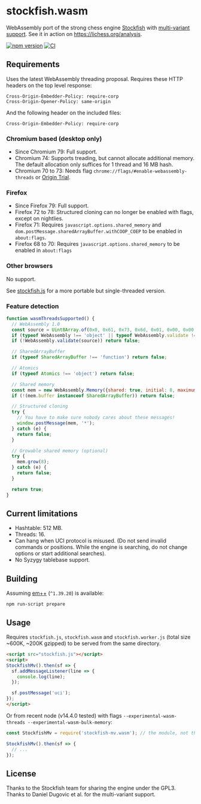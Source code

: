 stockfish.wasm
==============

WebAssembly port of the strong chess engine
[Stockfish](https://github.com/official-stockfish/Stockfish)
with [multi-variant support](https://github.com/ddugovic/Stockfish).
See it in action on https://lichess.org/analysis.

[![npm version](https://badge.fury.io/js/stockfish-mv.wasm.svg)](https://badge.fury.io/js/stockfish-mv.wasm)
[![CI](https://github.com/niklasf/stockfish.wasm/workflows/CI/badge.svg?branch=multi-variant)](https://github.com/niklasf/stockfish.wasm/actions?query=workflow%3ACI+branch%3Amulti-variant)

Requirements
------------

Uses the latest WebAssembly threading proposal. Requires these HTTP headers
on the top level response:

```
Cross-Origin-Embedder-Policy: require-corp
Cross-Origin-Opener-Policy: same-origin
```

And the following header on the included files:

```
Cross-Origin-Embedder-Policy: require-corp
```

### Chromium based (desktop only)

* Since Chromium 79: Full support.
* Chromium 74: Supports treading, but cannot allocate additional memory.
  The default allocation only suffices for 1 thread and 16 MB hash.
* Chromium 70 to 73: Needs flag `chrome://flags/#enable-webassembly-threads` or
  [Origin Trial](https://developers.chrome.com/origintrials/#/view_trial/-5026017184145473535).

### Firefox

* Since Firefox 79: Full support.
* Firefox 72 to 78: Structured cloning can no longer be enabled with flags, except on nightlies.
* Firefox 71: Requires `javascript.options.shared_memory` and `dom.postMessage.sharedArrayBuffer.withCOOP_COEP` to be enabled in `about:flags`.
* Firefox 68 to 70: Requires `javascript.options.shared_memory` to be enabled in `about:flags`

### Other browsers

No support.

See [stockfish.js](https://github.com/niklasf/stockfish.js) for a more
portable but single-threaded version.

### Feature detection

```javascript
function wasmThreadsSupported() {
  // WebAssembly 1.0
  const source = Uint8Array.of(0x0, 0x61, 0x73, 0x6d, 0x01, 0x00, 0x00, 0x00);
  if (typeof WebAssembly !== 'object' || typeof WebAssembly.validate !== 'function') return false;
  if (!WebAssembly.validate(source)) return false;

  // SharedArrayBuffer
  if (typeof SharedArrayBuffer !== 'function') return false;

  // Atomics
  if (typeof Atomics !== 'object') return false;

  // Shared memory
  const mem = new WebAssembly.Memory({shared: true, initial: 8, maximum: 16});
  if (!(mem.buffer instanceof SharedArrayBuffer)) return false;

  // Structured cloning
  try {
    // You have to make sure nobody cares about these messages!
    window.postMessage(mem, '*');
  } catch (e) {
    return false;
  }

  // Growable shared memory (optional)
  try {
    mem.grow(8);
  } catch (e) {
    return false;
  }

  return true;
}
```

Current limitations
-------------------

* Hashtable: 512 MB.
* Threads: 16.
* Can hang when UCI protocol is misused. (Do not send invalid commands or
  positions. While the engine is searching, do not change options or start
  additional searches).
* No Syzygy tablebase support.

Building
--------

Assuming [em++](https://github.com/kripken/emscripten) (`^1.39.20`) is available:

```
npm run-script prepare
```

Usage
-----

Requires `stockfish.js`, `stockfish.wasm` and `stockfish.worker.js`
(total size ~600K, ~200K gzipped) to be served from the same directory.

```html
<script src="stockfish.js"></script>
<script>
StockfishMv().then(sf => {
  sf.addMessageListener(line => {
    console.log(line);
  });

  sf.postMessage('uci');
});
</script>
```

Or from recent node (v14.4.0 tested) with flags
`--experimental-wasm-threads --experimental-wasm-bulk-memory`:

```javascript
const StockfishMv = require('stockfish-mv.wasm'); // the module, not the file

StockfishMv().then(sf => {
  // ...
});
```

License
-------

Thanks to the Stockfish team for sharing the engine under the GPL3.
Thanks to Daniel Dugovic et al. for the multi-variant support.
